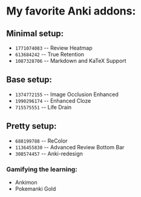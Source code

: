 # My favorite Anki addons:


## Minimal setup:
- `1771074083` -- Review Heatmap
- `613684242`  -- True Retention
- `1087328706` -- Markdown and KaTeX Support


## Base setup:
- `1374772155` -- Image Occlusion Enhanced
- `1990296174` -- Enhanced Cloze
- `715575551`  -- Life Drain


## Pretty setup:
- `688199788`  -- ReColor
- `1136455830` -- Advanced Review Bottom Bar
- `308574457`  -- Anki-redesign

### Gamifying the learning:
- Ankimon
- Pokemanki Gold

